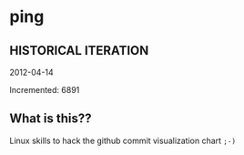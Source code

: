 # ping

## HISTORICAL ITERATION
2012-04-14

Incremented: 6891

## What is this?? 
Linux skills to hack the github commit visualization chart `;-)`

